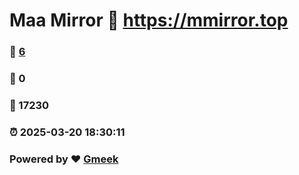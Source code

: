 # Maa Mirror :link: https://mmirror.top 
### :page_facing_up: [6](https://mmirror.top/tag.html) 
### :speech_balloon: 0 
### :hibiscus: 17230 
### :alarm_clock: 2025-03-20 18:30:11 
### Powered by :heart: [Gmeek](https://github.com/Meekdai/Gmeek)

